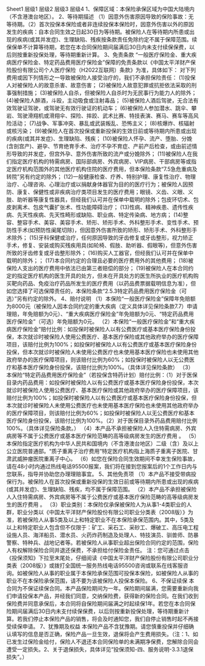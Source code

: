 Sheet1
	层级1	层级2	层级3	层级4
	1、保障区域：本保险承保区域为中国大陆境内（不含港澳台地区）。
	2、等待期描述
	（1）因意外伤害原因导致的保险事故：无等待期。（2）首次投保本保险或者非连续投保本保险时，因意外伤害以外的原因发生的疾病：自本合同生效之日起30日为等待期。被保险人在等待期内所患或出现的疾病(或其并发症)、生理缺陷、残疾按条款责任免除约定不属于保障范围。续保保单不计算等待期，若您在本合同保险期间届满后30日内未支付续保保费，以后则按重新投保处理，等待期重新计算。
	3、免责条款
	“一般医疗保险金、重大疾病医疗保险金、特定药品费用医疗保险金”保障的免责条款以《中国太平洋财产保险股份有限公司个人医疗保险（H2022互联网）条款》为准，具体如下：
		对下列费用或因下列情形之一导致被保险人接受治疗的，我们不承担保险责任：
		(1)投保人对被保险人的故意杀害、故意伤害；
		(2)被保险人故意犯罪或抗拒依法采取的刑事强制措施；
		(3)被保险人自杀，但被保险人自杀时为无民事行为能力人的除外；
		(4)被保险人醉酒，斗殴，主动吸食或注射毒品；
		(5)被保险人酒后驾驶，无合法有效驾驶证驾驶，或驾驶无有效行驶证的机动车；
		(6)被保险人参加潜水、跳伞、攀岩、驾驶滑翔机或滑翔伞、探险、摔跤、武术比赛、特技表演、赛马、赛车等高风险活动；
		(7)战争、军事冲突、暴乱或武装叛乱、恐怖主义；
		(8)核爆炸、核辐射或核污染；
		(9)被保险人在首次投保或重新投保的生效日前或等待期内所患或出现的疾病(或其并发症)、生理缺陷、残疾；
		(10)被保险人怀孕、流产、堕胎、分娩(含剖宫产)、避孕、节育绝育手术、治疗不孕不育症、产前产后检查，或由前述情形导致的并发症，但宫外孕、意外伤害所致的流产或分娩除外；
		(11)被保险人在我们指定医疗机构的特需病房、国际部病房、外宾病房、VIP病房、干部病房等或指定医疗机构范围外的其他医疗机构住院的医疗费用，但本保险条款“7.5急危重病及转院”另有约定的除外；
		(12)一般健康检查、疗养、特别护理、康复性治疗、物理治疗、心理咨询、心理治疗或以捐献身体器官为目的的医疗行为；被保险人因预防、康复、保健性或非疾病治疗类项目发生的医疗费用；眼镜、义齿、义眼、义肢、助听器等康复性器具，但经我们认可并在保单中载明的除外；包皮环切术、包皮剥离术、包皮气囊扩张术、性功能障碍治疗；
		(13)性病、精神疾患、遗传性疾病、先天性疾病、先天性畸形或缺陷、职业病、特定传染病、地方病；
		(14)整容、整容手术、美容、美容手术、矫形、矫形手术、外科整形手术、变性手术、预防性手术(如预防性阑尾切除)，但因意外伤害所致的矫形、矫形手术、外科整形手术除外；
		(15)牙科保健或治疗，任何原因导致的牙齿修复或牙齿整形，视力矫正手术，修复、安装或购买残疾用具(如轮椅、假肢、助听器、假眼等)，但意外伤害所致的牙齿修复或牙齿整形除外；
		(16)购买人工器官，但经我们认可并在保单中载明的除外；；
		(17)本合同约定的合理且必要的医疗费用外的其他费用；
		(18)被保险人支出的医疗费用中依法已由第三者赔偿的部分；
		(19)被保险人在本合同约定的指定医疗机构的医生开具的处方，但未在开具处方的医生所执业的医疗机构购买靶向药品、免疫治疗药品所发生的医疗费用（以药品费票据载明信息为准），但如您选择了可选保障责任的，本保险条款“2.5.3特定药品费用医疗保险金（可选）”另有约定的除外。
	4、赔付说明
	（1）本保险“一般医疗保险金”保障年免赔额为8000元（被保险人因本合同约定的重大疾病（定义具体详见保险条款7.7）申请理赔，年免赔额为0元）、“重大疾病医疗保险金”年免赔额为0元、“特定药品费用医疗保险金”（可选）年免赔额为0元。
	（2）本保险“一般医疗保险金”和“重大疾病医疗保险金”赔付比例：如投保时被保险人以有公费医疗或基本医疗保险身份投保，本次就诊时被保险人使用公费医疗、基本医疗保险或其他政府举办的医疗保障项目，该赔付比例为100%；如投保时被保险人以有公费医疗或基本医疗保险身份投保，但本次就诊时被保险人未使用公费医疗也未使用基本医疗保险也未使用其他政府举办的医疗保障项目，则该赔付比例为60%；如投保时被保险人以无公费医疗和基本医疗保险身份投保，该赔付比例为100%。（具体详见保险条款）
	（3）本保险“特定药品费用医疗保险金”（若投保含特药计划）赔付比例：（1）对于医保目录内药品费用：如投保时被保险人以有公费医疗或基本医疗保险身份投保，本次就诊时被保险人使用公费医疗、基本医疗保险或其他政府举办的医疗保障项目，该赔付比例为100%；如投保时被保险人以有公费医疗或基本医疗保险身份投保，但本次就诊时被保险人未使用公费医疗也未使用基本医疗保险也未使用其他政府举办的医疗保障项目，则该赔付比例为60%；如投保时被保险人以无公费医疗和基本医疗保险身份投保，该赔付比例为100%。（2）对于医保目录外药品费用赔付比例100%。（具体详见保险条款。）
	（4）本产品不承担被保险人入住特需病房、外宾病房等不属于公费医疗或基本医疗保险范畴的高等级病房发生的医疗费用 。
	（5）本保险指定医疗机构为中华人民共和国境内（不含港澳台地区）二级（含）及以上公立医院普通部。“质子重离子治疗费用”特定医疗机构指上海质子重离子医院、甘肃武威肿瘤医院重离子中心。
	（6）如您在保险合同生效期间不幸发生保险事故，请在48小时内通过热线电话95500报案，我们将在接到您报案后的1个工作日内与您联系，指导并协助您办理理赔事宜。
	5、其他免责项
	（1）本产品不接受带病投保行为。被保险人在首次投保或重新投保的生效日前或等待期内所患或出现的疾病(或其并发症)、生理缺陷、残疾，均不属于保障范围。
	（2）本产品不承担被保险人入住特需病房、外宾病房等不属于公费医疗或基本医疗保险范畴的高等级病房发生的医疗费用 。
	（3）职业类别：本保险仅承保被保险人为从事1-4类职业的人群，职业分类以《中国太平洋财产保险股份有限公司职业分类表（2008版）》为准，若被保险人从事5类及以上和特定职业不在本保险承保范围内。其中，5类及以上和特定职业人包含但不仅限于：矿工、采石工、采砂工、爆破工、高压电工程设施人员、海洋船员、潜水员、火药炸药制造及处理人、特技演员、驯兽师、防暴警察、特种兵、战地记者等。若被保险人从事职业超出保险合同约定的范围，保险人有权解除保险合同并退还保费，不承担给付保险金责任。                                                                                                                           注：您可通过点击《投保须知》下拉至末尾处，仔细阅读《中国太平洋财产保险股份有限公司职业分类表（2008版）》或拨打全国统一服务热线电话95500咨询或联系在线客服咨询。如被保险人从事的职业属于本保险承保范围可投保本保险，如被保险人从事的职业不在本保险承保范围，请不要为该被保险人投保本保险。
	6、不保证续保
	本合同为不保证续保合同。本产品保险期间为一年。保险期间届满，您需要重新向我们申请投保本产品，并经我们同意，交纳保险费，获得新的保险合同。在我们收到保险费并同意承保后，本合同将自保险期间届满之时起续保1年。若您在本合同保险期间届满后30日内未支付续保保费，以后则按重新投保处理，等待期重新计算。若我们停止本保险产品的销售，将会及时通知您，我们自停止销售时起不再接受续保申请。
	7、犹豫期及权益
	本保险产品不含犹豫期。请您慎重投保并仔细确认填写的信息是否正确，保险产品一旦生效，退保将会产生费用损失。（注：1、如已发生过保险金给付，保险人不退还本合同保险单的未满期净保费，您解除合同会遭受一定损失。2、关于退保损失，具体详见“投保须知-四、服务说明-3.3.1退保损失”。）


